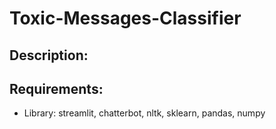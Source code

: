 # Toxic-Messages-Classifier

## Description:

## Requirements:
- Library: streamlit, chatterbot, nltk, sklearn, pandas, numpy



